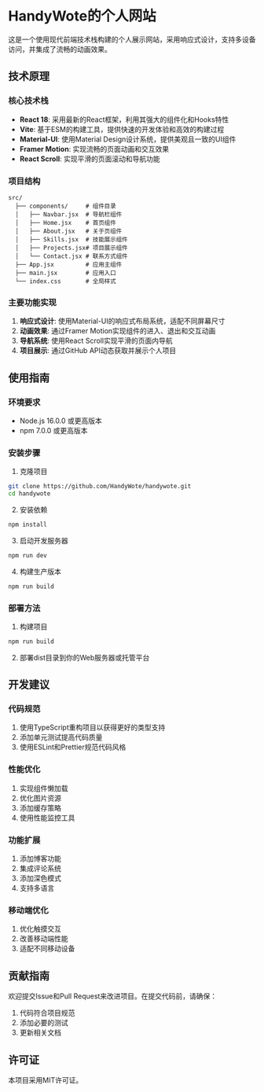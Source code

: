 # HandyWote的个人网站

这是一个使用现代前端技术栈构建的个人展示网站，采用响应式设计，支持多设备访问，并集成了流畅的动画效果。

## 技术原理

### 核心技术栈

- **React 18**: 采用最新的React框架，利用其强大的组件化和Hooks特性
- **Vite**: 基于ESM的构建工具，提供快速的开发体验和高效的构建过程
- **Material-UI**: 使用Material Design设计系统，提供美观且一致的UI组件
- **Framer Motion**: 实现流畅的页面动画和交互效果
- **React Scroll**: 实现平滑的页面滚动和导航功能

### 项目结构

```
src/
  ├── components/     # 组件目录
  │   ├── Navbar.jsx  # 导航栏组件
  │   ├── Home.jsx    # 首页组件
  │   ├── About.jsx   # 关于页组件
  │   ├── Skills.jsx  # 技能展示组件
  │   ├── Projects.jsx# 项目展示组件
  │   └── Contact.jsx # 联系方式组件
  ├── App.jsx         # 应用主组件
  ├── main.jsx        # 应用入口
  └── index.css       # 全局样式
```

### 主要功能实现

1. **响应式设计**: 使用Material-UI的响应式布局系统，适配不同屏幕尺寸
2. **动画效果**: 通过Framer Motion实现组件的进入、退出和交互动画
3. **导航系统**: 使用React Scroll实现平滑的页面内导航
4. **项目展示**: 通过GitHub API动态获取并展示个人项目

## 使用指南

### 环境要求

- Node.js 16.0.0 或更高版本
- npm 7.0.0 或更高版本

### 安装步骤

1. 克隆项目
```bash
git clone https://github.com/HandyWote/handywote.git
cd handywote
```

2. 安装依赖
```bash
npm install
```

3. 启动开发服务器
```bash
npm run dev
```

4. 构建生产版本
```bash
npm run build
```

### 部署方法

1. 构建项目
```bash
npm run build
```

2. 部署dist目录到你的Web服务器或托管平台

## 开发建议

### 代码规范

1. 使用TypeScript重构项目以获得更好的类型支持
2. 添加单元测试提高代码质量
3. 使用ESLint和Prettier规范代码风格

### 性能优化

1. 实现组件懒加载
2. 优化图片资源
3. 添加缓存策略
4. 使用性能监控工具

### 功能扩展

1. 添加博客功能
2. 集成评论系统
3. 添加深色模式
4. 支持多语言

### 移动端优化

1. 优化触摸交互
2. 改善移动端性能
3. 适配不同移动设备

## 贡献指南

欢迎提交Issue和Pull Request来改进项目。在提交代码前，请确保：

1. 代码符合项目规范
2. 添加必要的测试
3. 更新相关文档

## 许可证

本项目采用MIT许可证。
